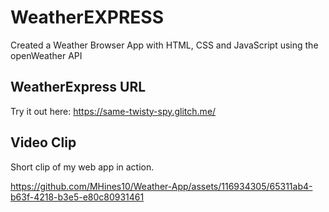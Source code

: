 # WeatherEXPRESS

Created a Weather Browser App with HTML, CSS and JavaScript using the openWeather API

## WeatherExpress URL
Try it out here:
https://same-twisty-spy.glitch.me/




## Video Clip
Short clip of my web app in action.

https://github.com/MHines10/Weather-App/assets/116934305/65311ab4-b63f-4218-b3e5-e80c80931461

